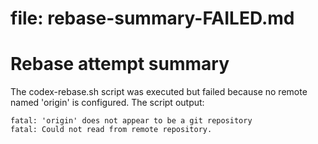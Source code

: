 # file: rebase-summary-FAILED.md
# Rebase attempt summary

The codex-rebase.sh script was executed but failed because no remote named 'origin' is configured. The script output:

```
fatal: 'origin' does not appear to be a git repository
fatal: Could not read from remote repository.
```
